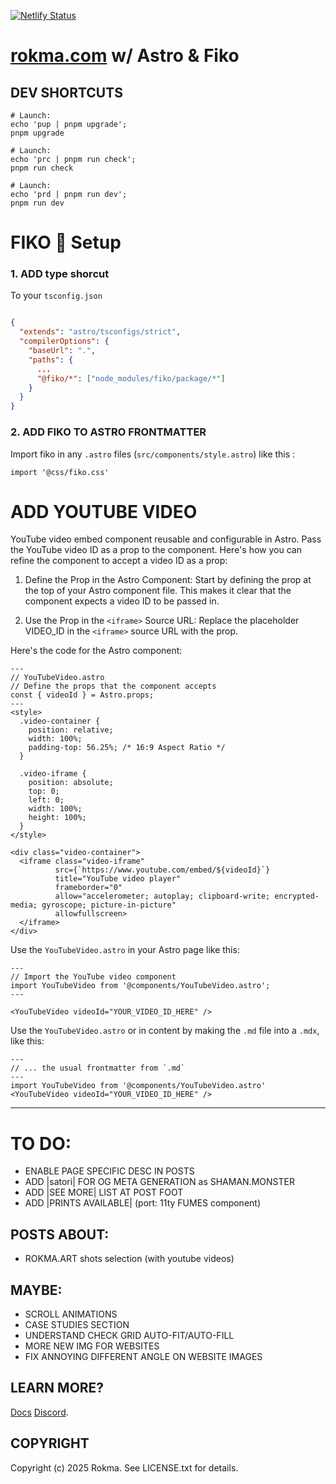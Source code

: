 [![Netlify Status](https://api.netlify.com/api/v1/badges/f6f6655a-c399-4564-bff5-158e0d698aae/deploy-status)](https://app.netlify.com/sites/rokmaastro/deploys)

# [rokma.com](https://rokma.com/) w/ Astro & Fiko

## DEV SHORTCUTS

```shell
# Launch:
echo 'pup | pnpm upgrade';
pnpm upgrade
```

```shell
# Launch:
echo 'prc | pnpm run check';
pnpm run check
```

```shell
# Launch:
echo 'prd | pnpm run dev';
pnpm run dev
```

# FIKO 👀 Setup

### 1. ADD type shorcut

To your `tsconfig.json`

```tsconfig.json

{
  "extends": "astro/tsconfigs/strict",
  "compilerOptions": {
    "baseUrl": ".",
    "paths": {
      ...
      "@fiko/*": ["node_modules/fiko/package/*"]
    }
  }
}

```

### 2. ADD FIKO TO ASTRO FRONTMATTER

Import fiko in any `.astro` files (`src/components/style.astro`) like this :

```style.astro
import '@css/fiko.css'
```

# ADD YOUTUBE VIDEO

YouTube video embed component reusable and configurable in Astro. Pass the YouTube video ID as a prop to the component. Here's how you can refine the component to accept a video ID as a prop:

1. Define the Prop in the Astro Component: Start by defining the prop at the top of your Astro component file. This makes it clear that the component expects a video ID to be passed in.

2. Use the Prop in the `<iframe>` Source URL: Replace the placeholder VIDEO_ID in the `<iframe>` source URL with the prop.

Here's the code for the Astro component:

```YouTubeVideo.astro
---
// YouTubeVideo.astro
// Define the props that the component accepts
const { videoId } = Astro.props;
---
<style>
  .video-container {
    position: relative;
    width: 100%;
    padding-top: 56.25%; /* 16:9 Aspect Ratio */
  }

  .video-iframe {
    position: absolute;
    top: 0;
    left: 0;
    width: 100%;
    height: 100%;
  }
</style>

<div class="video-container">
  <iframe class="video-iframe"
          src={`https://www.youtube.com/embed/${videoId}`}
          title="YouTube video player"
          frameborder="0"
          allow="accelerometer; autoplay; clipboard-write; encrypted-media; gyroscope; picture-in-picture"
          allowfullscreen>
  </iframe>
</div>
```

Use the `YouTubeVideo.astro` in your Astro page like this:

```page.astro
---
// Import the YouTube video component
import YouTubeVideo from '@components/YouTubeVideo.astro';
---

<YouTubeVideo videoId="YOUR_VIDEO_ID_HERE" />
```

Use the `YouTubeVideo.astro` or in content by making the `.md` file into a `.mdx`, like this:

```page.mdx
---
// ... the usual frontmatter from `.md`
---
import YouTubeVideo from '@components/YouTubeVideo.astro'
<YouTubeVideo videoId="YOUR_VIDEO_ID_HERE" />
```

---

# TO DO:

- ENABLE PAGE SPECIFIC DESC IN POSTS
- ADD |satori| FOR OG META GENERATION as SHAMAN.MONSTER
- ADD |SEE MORE| LIST AT POST FOOT
- ADD |PRINTS AVAILABLE| (port: 11ty FUMES component)

## POSTS ABOUT:

- ROKMA.ART shots selection (with youtube videos)

## MAYBE:

- SCROLL ANIMATIONS
- CASE STUDIES SECTION
- UNDERSTAND CHECK GRID AUTO-FIT/AUTO-FILL
- MORE NEW IMG FOR WEBSITES
- FIX ANNOYING DIFFERENT ANGLE ON WEBSITE IMAGES

## LEARN MORE?

[Docs](https://docs.astro.build)
[Discord](https://astro.build/chat).

## COPYRIGHT

Copyright (c) 2025 Rokma. See LICENSE.txt for details.

```
